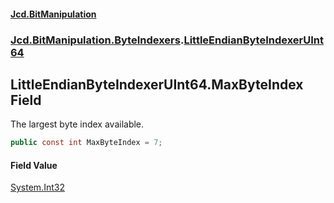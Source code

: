 #### [Jcd.BitManipulation](index.md 'index')

### [Jcd.BitManipulation.ByteIndexers](Jcd.BitManipulation.ByteIndexers.md 'Jcd.BitManipulation.ByteIndexers').[LittleEndianByteIndexerUInt64](Jcd.BitManipulation.ByteIndexers.LittleEndianByteIndexerUInt64.md 'Jcd.BitManipulation.ByteIndexers.LittleEndianByteIndexerUInt64')

## LittleEndianByteIndexerUInt64.MaxByteIndex Field

The largest byte index available.

```csharp
public const int MaxByteIndex = 7;
```

#### Field Value

[System.Int32](https://docs.microsoft.com/en-us/dotnet/api/System.Int32 'System.Int32')
